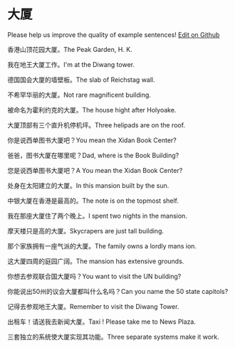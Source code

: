 # 大厦

Please help us improve the quality of example sentences! [Edit on Github](https://github.com/jiyushe/jiyu-example-sentence-source/blob/main/chinese/dasha.md)

<p><span class="chinese">香港山顶花园大厦。</span><span class="english">The Peak Garden, H. K.</span></p>

<p><span class="chinese">我在地王大厦工作。</span><span class="english">I'm at the Diwang tower.</span></p>

<p><span class="chinese">德国国会大厦的墙壁板。</span><span class="english">The slab of Reichstag wall.</span></p>

<p><span class="chinese">不希罕华丽的大厦。</span><span class="english">Not rare magnificent building.</span></p>

<p><span class="chinese">被命名为霍利约克的大厦。</span><span class="english">The house hight after Holyoake.</span></p>

<p><span class="chinese">大厦顶部有三个直升机停机坪。</span><span class="english">Three helipads are on the roof.</span></p>

<p><span class="chinese">你是说西单图书大厦吧？</span><span class="english">You mean the Xidan Book Center?</span></p>

<p><span class="chinese">爸爸，图书大厦在哪里呢？</span><span class="english">Dad, where is the Book Building?</span></p>

<p><span class="chinese">您是说西单图书大厦吧？</span><span class="english">A You mean the Xidan Book Center?</span></p>

<p><span class="chinese">处身在太阳建立的大厦。</span><span class="english">In this mansion built by the sun.</span></p>

<p><span class="chinese">中银大厦在香港是最高的。</span><span class="english">The note is on the topmost shelf.</span></p>

<p><span class="chinese">我在那座大厦住了两个晚上。</span><span class="english">I spent two nights in the mansion.</span></p>

<p><span class="chinese">摩天楼只是高的大厦。</span><span class="english">Skycrapers are just tall building.</span></p>

<p><span class="chinese">那个家族拥有一座气派的大厦。</span><span class="english">The family owns a lordly mans ion.</span></p>

<p><span class="chinese">这大厦四周的庭园广阔。</span><span class="english">The mansion has extensive grounds.</span></p>

<p><span class="chinese">你想去参观联合国大厦吗？</span><span class="english">You want to visit the UN building?</span></p>

<p><span class="chinese">你能说出50州的议会大厦都叫什么名吗？</span><span class="english">Can you name the 50 state capitols?</span></p>

<p><span class="chinese">记得去参观地王大厦。</span><span class="english">Remember to visit the Diwang Tower.</span></p>

<p><span class="chinese">出租车！请送我去新闻大厦。</span><span class="english">Taxi ! Please take me to News Plaza.</span></p>

<p><span class="chinese">三套独立的系统使大厦实现其功能。</span><span class="english">Three separate systems make it work.</span></p>

